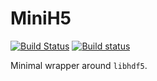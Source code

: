MiniH5
======

[![Build Status](https://travis-ci.org/EQt/minih5.svg?branch=master)](https://travis-ci.org/EQt/minih5)
[![Build status](https://ci.appveyor.com/api/projects/status/5cx3v75y8iucvcf1?svg=true)](https://ci.appveyor.com/project/EQt/minih5)


Minimal wrapper around `libhdf5`.
